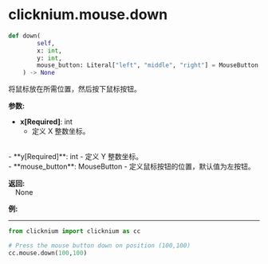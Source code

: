 

# clicknium.mouse.down

```python
def down(
        self,
        x: int, 
        y: int, 
        mouse_button: Literal["left", "middle", "right"] = MouseButton.Left
    ) -> None
```

将鼠标放在所需位置，然后按下鼠标按钮。

**参数:**  
- **x[Required]**: int  
    - 定义 X 整数坐标。
<br/>
- **y[Required]**: int  
    - 定义 Y 整数坐标。
<br/>
- **mouse_button**: MouseButton  
    - 定义鼠标按钮的位置，默认值为左按钮。 

**返回:**  
    &emsp;None

**例:**
***
```python
from clicknium import clicknium as cc

# Press the mouse button down on position (100,100)
cc.mouse.down(100,100)

```